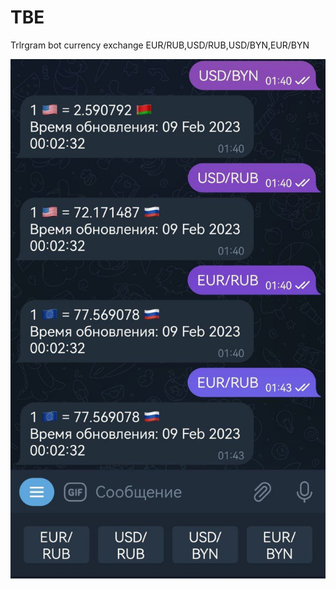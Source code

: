 # TBE
Trlrgram bot currency exchange EUR/RUB,USD/RUB,USD/BYN,EUR/BYN

![This is an image](https://github.com/zmey93/TBE/blob/master/TGbot.jpg)
